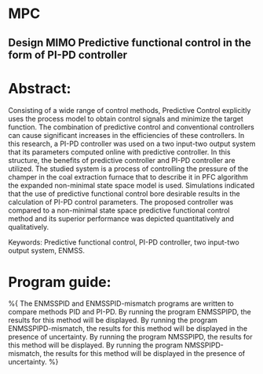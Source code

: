 # MPC
## Design MIMO Predictive functional control in the form of PI-PD controller

# Abstract:

Consisting of a wide range of control methods, Predictive Control explicitly uses the process model to obtain control signals and minimize the target function.
The combination of predictive control and conventional controllers can cause significant increases in the efficiencies of these controllers.
In this research, a PI-PD controller was used on a two input-two output system that its parameters computed online with predictive controller. In this structure, the benefits of predictive controller and PI-PD controller are utilized. The studied system is a process of controlling the pressure of the champer in the coal extraction furnace that to describe it in PFC algorithm the expanded non-minimal state space model is used. 
Simulations indicated that the use of predictive functional control bore desirable results in the calculation of PI-PD control parameters. The proposed controller was compared to a non-minimal state space predictive functional control method and its superior performance was depicted quantitatively and qualitatively.

Keywords: Predictive functional control, PI-PD controller, two input-two output system, ENMSS.



# Program guide:

%{
The ENMSSPID and ENMSSPID-mismatch programs are written to compare methods PID and PI-PD.
By running the program ENMSSPIPD, the results for this method will be displayed.
By running the program ENMSSPIPD-mismatch, the results for this method will be displayed in the presence of uncertainty.
By running the program NMSSPIPD, the results for this method will be displayed.
By running the program NMSSPIPD-mismatch, the results for this method will be displayed in the presence of uncertainty.
%}

